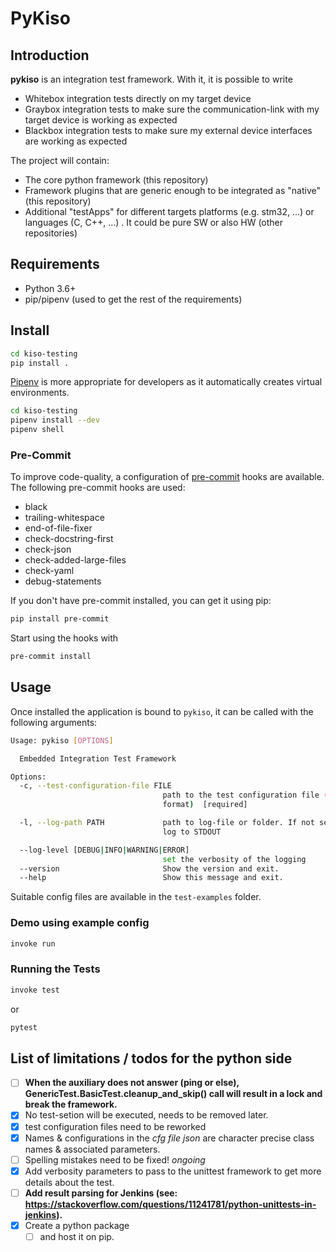 # PyKiso

## Introduction ##
**pykiso** is an integration test framework. With it, it is possible to write
* Whitebox integration tests directly on my target device
* Graybox integration tests to make sure the communication-link with my target device is working as expected
* Blackbox integration tests to make sure my external device interfaces are working as expected

The project will contain:
* The core python framework (this repository)
* Framework plugins that are generic enough to be integrated as "native" (this repository)
* Additional "testApps" for different targets platforms (e.g. stm32, ...) or languages (C, C++, ...) . It could be pure SW or also HW (other repositories)

## Requirements ##

* Python 3.6+
* pip/pipenv (used to get the rest of the requirements)

## Install ##

```bash
cd kiso-testing
pip install .
```

[Pipenv](https://github.com/pypa/pipenv) is more appropriate for developers as it automatically creates virtual environments.

```bash
cd kiso-testing
pipenv install --dev
pipenv shell
```

### Pre-Commit

To improve code-quality, a configuration of [pre-commit](https://pre-commit.com/) hooks are available.
The following pre-commit hooks are used:

- black
- trailing-whitespace
- end-of-file-fixer
- check-docstring-first
- check-json
- check-added-large-files
- check-yaml
- debug-statements

If you don't have pre-commit installed, you can get it using pip:

```bash
pip install pre-commit
```

Start using the hooks with

```bash
pre-commit install
```

## Usage ##

Once installed the application is bound to `pykiso`, it can be called with the following arguments:

```bash
Usage: pykiso [OPTIONS]

  Embedded Integration Test Framework

Options:
  -c, --test-configuration-file FILE
                                  path to the test configuration file (in YAML
                                  format)  [required]

  -l, --log-path PATH             path to log-file or folder. If not set will
                                  log to STDOUT

  --log-level [DEBUG|INFO|WARNING|ERROR]
                                  set the verbosity of the logging
  --version                       Show the version and exit.
  --help                          Show this message and exit.
```

Suitable config files are available in the `test-examples` folder.

### Demo using example config ##

```bash
invoke run
```

### Running the Tests ##

```bash
invoke test
```

or

```bash
pytest
```

## List of limitations / todos for the python side

* [ ] **When the auxiliary does not answer (ping or else), GenericTest.BasicTest.cleanup_and_skip() call will result in a lock and break the framework.**
* [x] No test-setion will be executed, needs to be removed later.
* [x] test configuration files need to be reworked
* [x] Names & configurations in the *cfg file json* are character precise class names & associated parameters.
* [ ] Spelling mistakes need to be fixed!  _*ongoing*_
* [x] Add verbosity parameters to pass to the unittest framework to get more details about the test.
* [ ] **Add result parsing for Jenkins (see: https://stackoverflow.com/questions/11241781/python-unittests-in-jenkins).**
* [x] Create a python package
    * [ ] and host it on pip.
